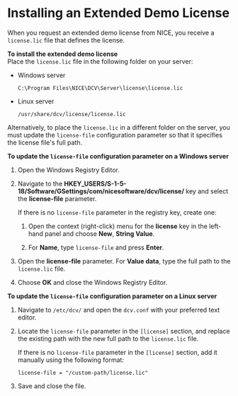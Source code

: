 # Installing an Extended Demo License<a name="setting-up-demo"></a>

When you request an extended demo license from NICE, you receive a `license.lic` file that defines the license\. 

**To install the extended demo license**  
Place the `license.lic` file in the following folder on your server:
+ Windows server

  ```
  C:\Program Files\NICE\DCV\Server\license\license.lic
  ```
+ Linux server

  ```
  /usr/share/dcv/license/license.lic
  ```

Alternatively, to place the `license.lic` in a different folder on the server, you must update the `license-file` configuration parameter so that it specifies the license file's full path\.

**To update the `license-file` configuration parameter on a Windows server**

1. Open the Windows Registry Editor\.

1. Navigate to the **HKEY\_USERS/S\-1\-5\-18/Software/GSettings/com/nicesoftware/dcv/license/** key and select the **license\-file** parameter\.

   If there is no `license-file` parameter in the registry key, create one:

   1. Open the context \(right\-click\) menu for the **license** key in the left\-hand panel and choose **New**, **String Value**\.

   1. For **Name**, type `license-file` and press **Enter**\.

1. Open the **license\-file** parameter\. For **Value data**, type the full path to the `license.lic` file\.

1. Choose **OK** and close the Windows Registry Editor\.

**To update the `license-file` configuration parameter on a Linux server**

1. Navigate to `/etc/dcv/` and open the `dcv.conf` with your preferred text editor\.

1. Locate the `license-file` parameter in the `[license]` section, and replace the existing path with the new full path to the `license.lic` file\.

   If there is no `license-file` parameter in the `[license]` section, add it manually using the following format:

   ```
   license-file = "/custom-path/license.lic"
   ```

1. Save and close the file\.